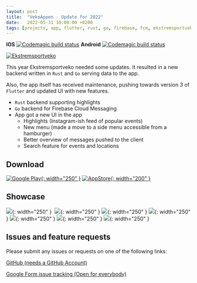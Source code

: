 ```yaml
---
layout: post
title:  "VekoAppen - Update for 2022"
date:   2022-05-31 10:00:00 +0200
tags: [projects, app, flutter, rust, go, firebase, fcm, ekstremsportveko]
---
```



**IOS** [![Codemagic build status](https://api.codemagic.io/apps/5f202ea30aa9776f617c0b30/5f202ea30aa9776f617c0b2f/status_badge.svg)](https://codemagic.io/apps/5f202ea30aa9776f617c0b30/5f202ea30aa9776f617c0b2f/latest_build)
**Android** [![Codemagic build status](https://api.codemagic.io/apps/5f202ea30aa9776f617c0b30/5ff5ad566b96ea5df97745d1/status_badge.svg)](https://codemagic.io/apps/5f202ea30aa9776f617c0b30/5ff5ad566b96ea5df97745d1/latest_build)

[![Ekstremsportveko](/assets/img/vekoappen/ekstremsportveko.png)](https://www.ekstremsportveko.com)

This year Ekstremsportveko needed some updates.
It resulted in a new backend written in `Rust` and `Go` serving data to the app.

Also, the app itself has received maintenance, pushing towards version 3 of `Flutter` and updated UI with new features.

* `Rust` backend supporting highlights
* `Go` backend for Firebase Cloud Messaging
* App got a new UI in the app
  * Highlights (Instagram-ish feed of popular events)
  * New menu (made a move to a side menu accessible from a hamburger)
  * Better overview of messages pushed to the client
  * Search feature for events and locations


## Download

[![Google Play](/assets/img/stores/play_en_badge_web_generic.png){: width="250" }](https://play.google.com/store/apps/details?id=no.kefo.vekoappen)
[![AppStore](/assets/img/stores/appstore_en-us.svg){: width="200" }](https://apps.apple.com/us/app/vekoappen/id1524918599)

## Showcase

![](/assets/img/vekoappen/showcase_2022/01.png){: width="250" } 
![](/assets/img/vekoappen/showcase_2022/02.png){: width="250" }
![](/assets/img/vekoappen/showcase_2022/03.png){: width="250" }
![](/assets/img/vekoappen/showcase_2022/04.png){: width="250" }
![](/assets/img/vekoappen/showcase_2022/05.png){: width="250" }
![](/assets/img/vekoappen/showcase_2022/06.png){: width="250" }
![](/assets/img/vekoappen/showcase_2022/07.png){: width="250" }


## Issues and feature requests

Please submit any issues or requests on one of the  following links:

[GitHub (needs a GitHub Account)](https://github.com/spydx/ekstremsportveko/issues/new/choose)

[Google Form issue tracking (Open for everybody)](https://docs.google.com/forms/d/1BNRijYSQH7wP4vYxFtb8GrSFU0QSCKN3cm2p7yYRO6I/)


